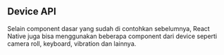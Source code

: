 ## Device API

Selain component dasar yang sudah di contohkan sebelumnya, React Native juga bisa menggunakan beberapa component dari device seperti camera roll, keyboard, vibration dan lainnya.
